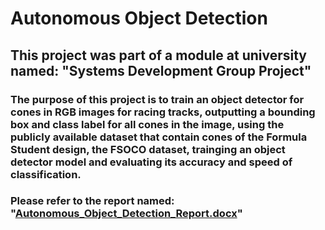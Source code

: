 # Autonomous Object Detection

## This project was part of a module at university named: "Systems Development Group Project"

### The purpose of this project is to train an object detector for cones in RGB images for racing tracks, outputting a bounding box and class label for all cones in the image, using the publicly available dataset that contain cones of the Formula Student design, the FSOCO dataset, trainging an object detector model and evaluating its accuracy and speed of classification.

### Please refer to the report named: "[Autonomous_Object_Detection_Report.docx](./Autonomous_Object_Detection_Report.docx)"
